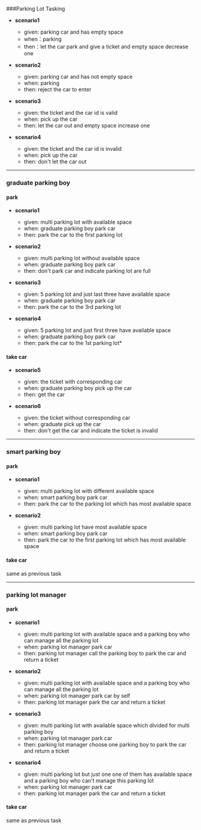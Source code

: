
###Parking Lot Tasking
* **scenario1**
    * given: parking car and has empty space
    * when：parking
    * then：let the car park and give a ticket and empty space decrease one

* **scenario2**
    * given: parking car and has not empty space
    * when: parking
    * then: reject the car to enter

* **scenario3**
    * given: the ticket and the car id is valid
    * when: pick up the car 
    * then: let the car out and empty space increase one

* **scenario4**
    * given: the ticket and the car id is invalid
    * when: pick up the car 
    * then: don't let the car out
    
---
### graduate parking boy

#### park
* **scenario1**
    * given: multi parking lot with available space
    * when: graduate parking boy park car
    * then: park the car to the first parking lot 

* **scenario2**
    * given: multi parking lot without available space
    * when: graduate parking boy park car
    * then: don't park car and indicate parking lot are full 

* **scenario3**
    * given: 5 parking lot and just last three have available space
    * when: graduate parking boy park car
    * then: park the car to the 3rd parking lot 

* **scenario4**
    * given: 5 parking lot and just first three have available space
    * when: graduate parking boy park car
    * then: park the car to the 1st parking lot*

#### take car
* **scenario5**
    * given: the ticket with corresponding car
    * when: graduate parking boy pick up the car 
    * then: get the car

* **scenario6**
    * given: the ticket without corresponding car
    * when: graduate pick up the car 
    * then: don't get the car and indicate the ticket is invalid
    
---
### smart parking boy

#### park
* **scenario1**
    * given: multi parking lot with different available space
    * when: smart parking boy park car
    * then: park the car to the parking lot which has most available space 

* **scenario2**
    * given: multi parking lot have most available space 
    * when: smart parking boy park car
    * then: park the car to the first parking lot which has most available space

#### take car
same as previous task

   
---
### parking lot manager

#### park
* **scenario1**
    * given: multi parking lot with available space and a parking boy who can manage all the parking lot  
    * when: parking lot manager park car
    * then: parking lot manager call the parking boy to park the car and return a ticket 

* **scenario2**
    * given: multi parking lot with available space and a parking boy who can manage all the parking lot  
    * when: parking lot manager park car by self
    * then: parking lot manager park the car and return a ticket

* **scenario3**
    * given: multi parking lot with available space which divided for multi parking boy   
    * when: parking lot manager park car
    * then: parking lot manager choose one parking boy to park the car and return a ticket

* **scenario4**
    * given: multi parking lot but just one one of them has available space and a parking boy who can't manage this parking lot 
    * when: parking lot manager park car
    * then: parking lot manager park the car and return a ticket

#### take car
same as previous task
